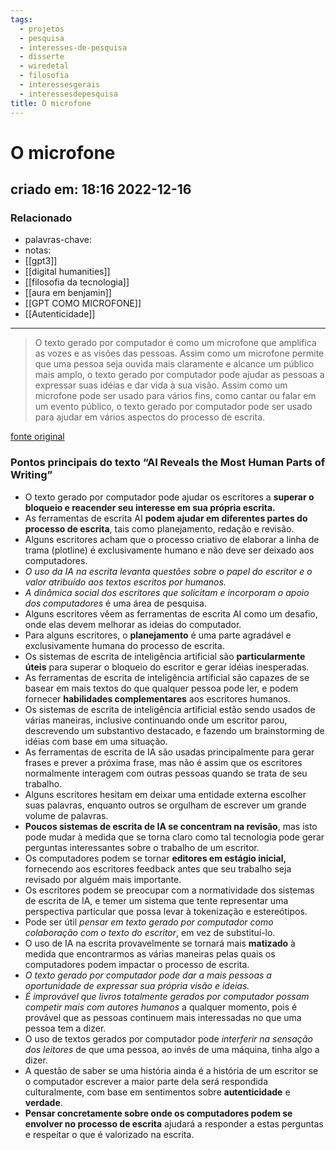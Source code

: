 ```yaml
---
tags:
  - projetos
  - pesquisa
  - interesses-de-pesquisa
  - disserte
  - wiredetal
  - filosofia
  - interessesgerais
  - interessesdepesquisa
title: O microfone
---
```

# O microfone
## criado em: 18:16 2022-12-16

### Relacionado
- palavras-chave: 
- notas: 
- [[gpt3]]
- [[digital humanities]]
- [[filosofia da tecnologia]]
- [[aura em benjamin]]
- [[GPT COMO MICROFONE]]
- [[Autenticidade]]
---
>O texto gerado por computador é como um microfone que amplifica as vozes e as visões das pessoas. Assim como um microfone permite que uma pessoa seja ouvida mais claramente e alcance um público mais amplo, o texto gerado por computador pode ajudar as pessoas a expressar suas idéias e dar vida à sua visão. Assim como um microfone pode ser usado para vários fins, como cantar ou falar em um evento público, o texto gerado por computador pode ser usado para ajudar em vários aspectos do processo de escrita.

[fonte original](https://www.wired.com/story/artificial-intelligence-writing-art/)

### Pontos principais do texto “AI Reveals the Most Human Parts of Writing”

 - O texto gerado por computador pode ajudar os escritores a **superar o bloqueio e reacender seu interesse em sua própria escrita.**
 - As ferramentas de escrita AI **podem ajudar em diferentes partes do processo de escrita**, tais como planejamento, redação e revisão.
 - Alguns escritores acham que o processo criativo de elaborar a linha de trama (plotline) é exclusivamente humano e não deve ser deixado aos computadores.
 - *O uso da IA na escrita levanta questões sobre o papel do escritor e o valor atribuído aos textos escritos por humanos.*
 - *A dinâmica social dos escritores que solicitam e incorporam o apoio dos computadores* é uma área de pesquisa.
 - Alguns escritores vêem as ferramentas de escrita AI como um desafio, onde elas devem melhorar as ideias do computador.
 - Para alguns escritores, o **planejamento** é uma parte agradável e exclusivamente humana do processo de escrita.
 - Os sistemas de escrita de inteligência artificial são **particularmente úteis** para superar o bloqueio do escritor e gerar idéias inesperadas.
 - As ferramentas de escrita de inteligência artificial são capazes de se basear em mais textos do que qualquer pessoa pode ler, e podem fornecer **habilidades complementares** aos escritores humanos.
 - Os sistemas de escrita de inteligência artificial estão sendo usados de várias maneiras, inclusive continuando onde um escritor parou, descrevendo um substantivo destacado, e fazendo um brainstorming de idéias com base em uma situação.
 - As ferramentas de escrita de IA são usadas principalmente para gerar frases e prever a próxima frase, mas não é assim que os escritores normalmente interagem com outras pessoas quando se trata de seu trabalho.
 - Alguns escritores hesitam em deixar uma entidade externa escolher suas palavras, enquanto outros se orgulham de escrever um grande volume de palavras.
 - **Poucos sistemas de escrita de IA se concentram na revisão**, mas isto pode mudar à medida que se torna claro como tal tecnologia pode gerar perguntas interessantes sobre o trabalho de um escritor.
 - Os computadores podem se tornar **editores em estágio inicial,** fornecendo aos escritores feedback antes que seu trabalho seja revisado por alguém mais importante.
 - Os escritores podem se preocupar com a normatividade dos sistemas de escrita de IA, e temer um sistema que tente representar uma perspectiva particular que possa levar à tokenização e estereótipos.
 - Pode ser útil *pensar em texto gerado por computador como colaboração com o texto do escritor*, em vez de substituí-lo.
 - O uso de IA na escrita provavelmente se tornará mais **matizado** à medida que encontrarmos as várias maneiras pelas quais os computadores podem impactar o processo de escrita.
 - *O texto gerado por computador pode dar a mais pessoas a oportunidade de expressar sua própria visão e ideias.*
 - *É improvável que livros totalmente gerados por computador possam competir mais com autores humanos* a qualquer momento, pois é provável que as pessoas continuem mais interessadas no que uma pessoa tem a dizer.
 - O uso de textos gerados por computador pode *interferir na sensação dos leitores* de que uma pessoa, ao invés de uma máquina, tinha algo a dizer.
 - A questão de saber se uma história ainda é a história de um escritor se o computador escrever a maior parte dela será respondida culturalmente, com base em sentimentos sobre **autenticidade** e **verdade**.
 - **Pensar concretamente sobre onde os computadores podem se envolver no processo de escrita** ajudará a responder a estas perguntas e respeitar o que é valorizado na escrita.